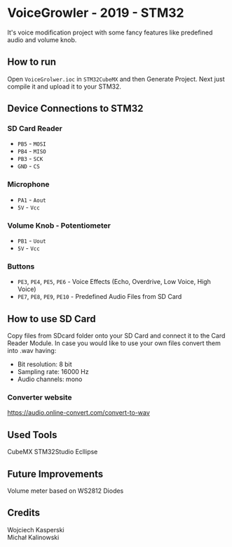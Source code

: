 # VoiceGrowler - 2019 - STM32
It's voice modification project with some fancy features like predefined audio and volume knob.
## How to run
Open `VoiceGrolwer.ioc` in `STM32CubeMX` and then Generate Project. Next just compile it and upload it to your STM32.
## Device Connections to STM32
### SD Card Reader
- `PB5` - `MOSI`
- `PB4` - `MISO`
- `PB3` - `SCK`
- `GND` - `CS`
### Microphone
- `PA1` - `Aout`
- `5V` - `Vcc`
### Volume Knob - Potentiometer
- `PB1` - `Uout`
- `5V` - `Vcc`
### Buttons
- `PE3`, `PE4`, `PE5`, `PE6` - Voice Effects (Echo, Overdrive, Low Voice, High Voice)
- `PE7`, `PE8`, `PE9`, `PE10` - Predefined Audio Files from SD Card

## How to use SD Card
Copy files from SDcard folder onto your SD Card and connect it to the Card Reader Module.
In case you would like to use your own files convert them into .wav having:
  - Bit resolution: 8 bit
  - Sampling rate: 16000 Hz
  - Audio channels: mono
### Converter website
https://audio.online-convert.com/convert-to-wav

## Used Tools
CubeMX
STM32Studio
Ecllipse

## Future Improvements
Volume meter based on WS2812 Diodes 

## Credits
Wojciech Kasperski\
Michał Kalinowski
